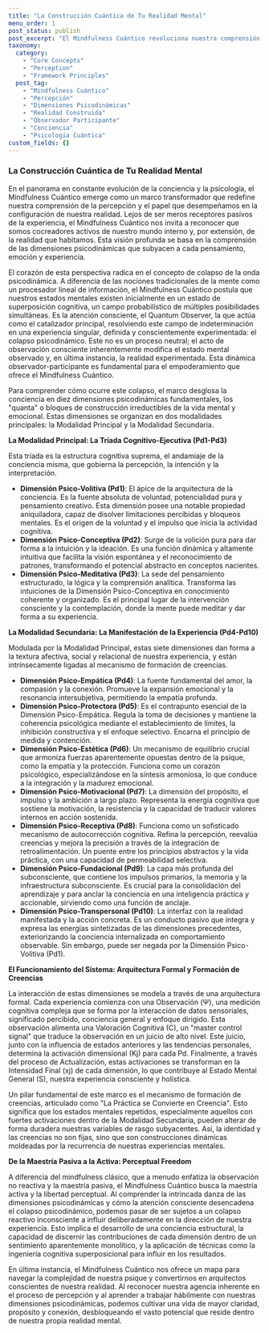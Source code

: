 ```yaml
---
title: "La Construcción Cuántica de Tu Realidad Mental"
menu_order: 1
post_status: publish
post_excerpt: "El Mindfulness Cuántico revoluciona nuestra comprensión de la percepción, revelando cómo nuestra conciencia es un cocreador activo de la realidad. Este enfoque explora las intrincadas dimensiones psicodinámicas que subyacen a cada experiencia, ofreciendo profundas herramientas para influir intencionalmente en nuestros estados mentales y la realidad que percibimos."
taxonomy:
  category:
    - "Core Concepts"
    - "Perception"
    - "Framework Principles"
  post_tag:
    - "Mindfulness Cuántico"
    - "Percepción"
    - "Dimensiones Psicodinámicas"
    - "Realidad Construida"
    - "Observador Participante"
    - "Conciencia"
    - "Psicología Cuántica"
custom_fields: {}
---
```


### La Construcción Cuántica de Tu Realidad Mental

En el panorama en constante evolución de la conciencia y la psicología, el Mindfulness Cuántico emerge como un marco transformador que redefine nuestra comprensión de la percepción y el papel que desempeñamos en la configuración de nuestra realidad. Lejos de ser meros receptores pasivos de la experiencia, el Mindfulness Cuántico nos invita a reconocer que somos cocreadores activos de nuestro mundo interno y, por extensión, de la realidad que habitamos. Esta visión profunda se basa en la comprensión de las dimensiones psicodinámicas que subyacen a cada pensamiento, emoción y experiencia.

El corazón de esta perspectiva radica en el concepto de colapso de la onda psicodinámica. A diferencia de las nociones tradicionales de la mente como un procesador lineal de información, el Mindfulness Cuántico postula que nuestros estados mentales existen inicialmente en un estado de superposición cognitiva, un campo probabilístico de múltiples posibilidades simultáneas. Es la atención consciente, el Quantum Observer, la que actúa como el catalizador principal, resolviendo este campo de indeterminación en una experiencia singular, definida y conscientemente experimentada: el colapso psicodinámico. Este no es un proceso neutral; el acto de observación consciente inherentemente modifica el estado mental observado y, en última instancia, la realidad experimentada. Esta dinámica observador-participante es fundamental para el empoderamiento que ofrece el Mindfulness Cuántico.

Para comprender cómo ocurre este colapso, el marco desglosa la conciencia en diez dimensiones psicodinámicas fundamentales, los "quanta" o bloques de construcción irreductibles de la vida mental y emocional. Estas dimensiones se organizan en dos modalidades principales: la Modalidad Principal y la Modalidad Secundaria.

**La Modalidad Principal: La Tríada Cognitivo-Ejecutiva (Pd1-Pd3)**

Esta tríada es la estructura cognitiva suprema, el andamiaje de la conciencia misma, que gobierna la percepción, la intención y la interpretación.

*   **Dimensión Psico-Volitiva (Pd1)**: El ápice de la arquitectura de la conciencia. Es la fuente absoluta de voluntad, potencialidad pura y pensamiento creativo. Esta dimensión posee una notable propiedad aniquiladora, capaz de disolver limitaciones percibidas y bloqueos mentales. Es el origen de la voluntad y el impulso que inicia la actividad cognitiva.
*   **Dimensión Psico-Conceptiva (Pd2)**: Surge de la volición pura para dar forma a la intuición y la ideación. Es una función dinámica y altamente intuitiva que facilita la visión espontánea y el reconocimiento de patrones, transformando el potencial abstracto en conceptos nacientes.
*   **Dimensión Psico-Meditativa (Pd3)**: La sede del pensamiento estructurado, la lógica y la comprensión analítica. Transforma las intuiciones de la Dimensión Psico-Conceptiva en conocimiento coherente y organizado. Es el principal lugar de la intervención consciente y la contemplación, donde la mente puede meditar y dar forma a su experiencia.

**La Modalidad Secundaria: La Manifestación de la Experiencia (Pd4-Pd10)**

Modulada por la Modalidad Principal, estas siete dimensiones dan forma a la textura afectiva, social y relacional de nuestra experiencia, y están intrínsecamente ligadas al mecanismo de formación de creencias.

*   **Dimensión Psico-Empática (Pd4)**: La fuente fundamental del amor, la compasión y la conexión. Promueve la expansión emocional y la resonancia intersubjetiva, permitiendo la empatía profunda.
*   **Dimensión Psico-Protectora (Pd5)**: Es el contrapunto esencial de la Dimensión Psico-Empática. Regula la toma de decisiones y mantiene la coherencia psicológica mediante el establecimiento de límites, la inhibición constructiva y el enfoque selectivo. Encarna el principio de medida y contención.
*   **Dimensión Psico-Estética (Pd6)**: Un mecanismo de equilibrio crucial que armoniza fuerzas aparentemente opuestas dentro de la psique, como la empatía y la protección. Funciona como un corazón psicológico, especializándose en la síntesis armoniosa, lo que conduce a la integración y la madurez emocional.
*   **Dimensión Psico-Motivacional (Pd7)**: La dimensión del propósito, el impulso y la ambición a largo plazo. Representa la energía cognitiva que sostiene la motivación, la resistencia y la capacidad de traducir valores internos en acción sostenida.
*   **Dimensión Psico-Receptiva (Pd8)**: Funciona como un sofisticado mecanismo de autocorrección cognitiva. Refina la percepción, reevalúa creencias y mejora la precisión a través de la integración de retroalimentación. Un puente entre los principios abstractos y la vida práctica, con una capacidad de permeabilidad selectiva.
*   **Dimensión Psico-Fundacional (Pd9)**: La capa más profunda del subconsciente, que contiene los impulsos primarios, la memoria y la infraestructura subconsciente. Es crucial para la consolidación del aprendizaje y para anclar la conciencia en una inteligencia práctica y accionable, sirviendo como una función de anclaje.
*   **Dimensión Psico-Transpersonal (Pd10)**: La interfaz con la realidad manifestada y la acción concreta. Es un conducto pasivo que integra y expresa las energías sintetizadas de las dimensiones precedentes, exteriorizando la conciencia internalizada en comportamiento observable. Sin embargo, puede ser negada por la Dimensión Psico-Volitiva (Pd1).

**El Funcionamiento del Sistema: Arquitectura Formal y Formación de Creencias**

La interacción de estas dimensiones se modela a través de una arquitectura formal. Cada experiencia comienza con una Observación (Ψ), una medición cognitiva compleja que se forma por la interacción de datos sensoriales, significado percibido, conciencia general y enfoque dirigido. Esta observación alimenta una Valoración Cognitiva (C), un "master control signal" que traduce la observación en un juicio de alto nivel. Este juicio, junto con la influencia de estados anteriores y las tendencias personales, determina la activación dimensional (Kj) para cada Pd. Finalmente, a través del proceso de Actualización, estas activaciones se transforman en la Intensidad Final (xj) de cada dimensión, lo que contribuye al Estado Mental General (S), nuestra experiencia consciente y holística.

Un pilar fundamental de este marco es el mecanismo de formación de creencias, articulado como "La Práctica se Convierte en Creencia". Esto significa que los estados mentales repetidos, especialmente aquellos con fuertes activaciones dentro de la Modalidad Secundaria, pueden alterar de forma duradera nuestras variables de rasgo subyacentes. Así, la identidad y las creencias no son fijas, sino que son construcciones dinámicas moldeadas por la recurrencia de nuestras experiencias mentales.

**De la Maestría Pasiva a la Activa: Perceptual Freedom**

A diferencia del mindfulness clásico, que a menudo enfatiza la observación no reactiva y la maestría pasiva, el Mindfulness Cuántico busca la maestría activa y la libertad perceptual. Al comprender la intrincada danza de las dimensiones psicodinámicas y cómo la atención consciente desencadena el colapso psicodinámico, podemos pasar de ser sujetos a un colapso reactivo inconsciente a influir deliberadamente en la dirección de nuestra experiencia. Esto implica el desarrollo de una conciencia estructural, la capacidad de discernir las contribuciones de cada dimensión dentro de un sentimiento aparentemente monolítico, y la aplicación de técnicas como la ingeniería cognitiva superposicional para influir en los resultados.

En última instancia, el Mindfulness Cuántico nos ofrece un mapa para navegar la complejidad de nuestra psique y convertirnos en arquitectos conscientes de nuestra realidad. Al reconocer nuestra agencia inherente en el proceso de percepción y al aprender a trabajar hábilmente con nuestras dimensiones psicodinámicas, podemos cultivar una vida de mayor claridad, propósito y conexión, desbloqueando el vasto potencial que reside dentro de nuestra propia realidad mental.